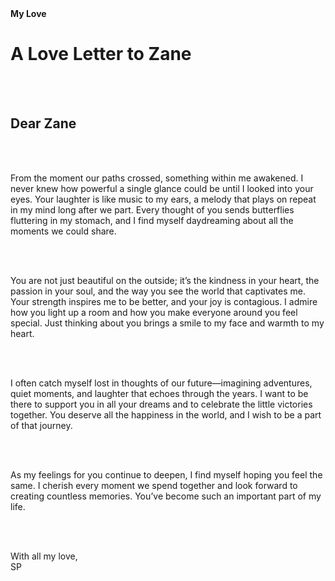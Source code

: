<Html>
 <head>
<titel><b>My Love</b></titel>
  
 </head>
 
 
 
<h1> A Love Letter to Zane</h1>
<br></br>
<h2>Dear Zane</h2>
<br></br>
<p>From the moment our paths crossed, something within me awakened. I never knew how powerful a single glance could be until I looked into your eyes. Your laughter is like music to my ears, a melody that plays on repeat in my mind long after we part. Every thought of you sends butterflies fluttering in my stomach, and I find myself daydreaming about all the moments we could share.</p>
<br></br>
<p>You are not just beautiful on the outside; it’s the kindness in your heart, the passion in your soul, and the way you see the world that captivates me. Your strength inspires me to be better, and your joy is contagious. I admire how you light up a room and how you make everyone around you feel special. Just thinking about you brings a smile to my face and warmth to my heart.</p>
<br></br>

<p>I often catch myself lost in thoughts of our future—imagining adventures, quiet moments, and laughter that echoes through the years. I want to be there to support you in all your dreams and to celebrate the little victories together. You deserve all the happiness in the world, and I wish to be a part of that journey.</p>
<br></br>

<p>As my feelings for you continue to deepen, I find myself hoping you feel the same. I cherish every moment we spend together and look forward to creating countless memories. You’ve become such an important part of my life.</p>
<br></br>

With all my love,  
SP
</html>
